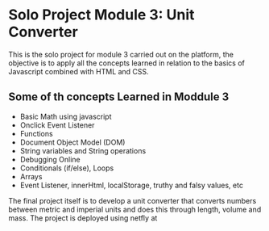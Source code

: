 <h1>Solo Project Module 3: Unit Converter</h1>

<p>This is the solo project for module 3 carried out on the platform, the objective is to apply all the concepts learned in relation to the basics of Javascript combined with HTML and CSS.</p>

<h2>Some of th concepts Learned in Moddule 3</h2>
<ul>
<li>Basic Math using javascript</li>
<li>Onclick Event Listener</li>
<li>Functions</li>
<li>Document Object Model (DOM)</li>
<li>String variables and String operations</li>
<li>Debugging Online</li>
<li>Conditionals (if/else), Loops</li>
<li> Arrays</dic>
<li>Event Listener, innerHtml, localStorage, truthy and falsy values, etc</li>
</ul>

<p>The final project itself is to develop a unit converter that converts numbers between metric and imperial units and does this through length, volume and mass. The project is deployed using netfly at </p>
